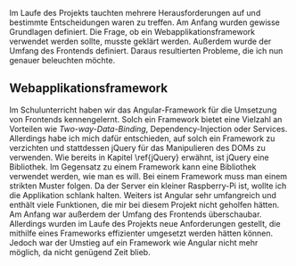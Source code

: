 Im Laufe des Projekts tauchten mehrere Herausforderungen auf und bestimmte Entscheidungen waren zu treffen. Am Anfang wurden gewisse Grundlagen definiert. Die Frage, ob ein Webapplikationsframework verwendet werden sollte, musste geklärt werden. Außerdem wurde der Umfang des Frontends definiert. Daraus resultierten Probleme, die ich nun genauer beleuchten möchte. 

## Webapplikationsframework

Im Schulunterricht haben wir das Angular-Framework für die Umsetzung von Frontends kennengelernt. Solch ein Framework bietet eine Vielzahl an Vorteilen wie _Two-way-Data-Binding_, Dependency-Injection oder Services. Allerdings habe ich mich dafür entschieden, auf solch ein Framework zu verzichten und stattdessen jQuery für das Manipulieren des DOMs zu verwenden. Wie bereits in Kapitel \ref{jQuery} erwähnt, ist jQuery eine Bibliothek. Im Gegensatz zu einem Framework kann eine Bibliothek verwendet werden, wie man es will. Bei einem Framework muss man einem strikten Muster folgen.
Da der Server ein kleiner Raspberry-Pi ist, wollte ich die Applikation schlank halten. Weiters ist Angular sehr umfangreich und enthält viele Funktionen, die mir bei diesem Projekt nicht geholfen hätten. Am Anfang war außerdem der Umfang des Frontends überschaubar. Allerdings wurden im Laufe des Projekts neue Anforderungen gestellt, die mithilfe eines Frameworks effizienter umgesetzt werden hätten können. Jedoch war der Umstieg auf ein Framework wie Angular nicht mehr möglich, da nicht genügend Zeit blieb.